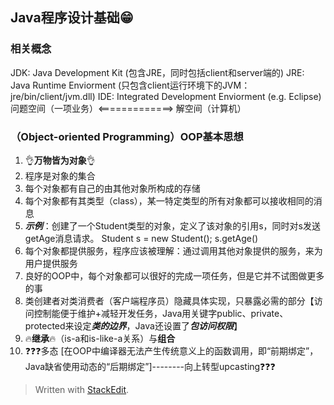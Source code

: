 ## Java程序设计基础😁

### 相关概念
JDK: Java Development Kit (包含JRE，同时包括client和server端的)
JRE: Java Runtime Enviorment (只包含client运行环境下的JVM：jre/bin/client/jvm.dll)
IDE: Integrated Development Enviorment (e.g. Eclipse)
问题空间（一项业务）<=============>   解空间（计算机）

### （Object-oriented Programming）OOP基本思想
1. 👌**万物皆为对象**👌
2. 程序是对象的集合
3. 每个对象都有自己的由其他对象所构成的存储
4. 每个对象都有其类型（class），某一特定类型的所有对象都可以接收相同的消息
5. ***示例***：创建了一个Student类型的对象，定义了该对象的引用s，同时对s发送getAge消息请求。 
    Student s = new Student();
    s.getAge()   
 6. 每个对象都提供服务，程序应该被理解：通过调用其他对象提供的服务，来为用户提供服务
 7. 良好的OOP中，每个对象都可以很好的完成一项任务，但是它并不试图做更多的事
 8. 类创建者对类消费者（客户端程序员）隐藏具体实现，只暴露必需的部分【访问控制能便于维护+减轻开发任务，Java用关键字public、private、protected来设定*****类的边界*****，Java还设置了*****包访问权限*****】
 9. 🔥**继承**🔥（is-a和is-like-a关系）与**组合**
10. ❓❓❓多态 [在OOP中编译器无法产生传统意义上的函数调用，即“前期绑定”，Java缺省使用动态的“后期绑定”]--------向上转型upcasting❓❓❓




> Written with [StackEdit](https://stackedit.io/).
<!--stackedit_data:
eyJoaXN0b3J5IjpbLTM1Mjk5MTkzNSwtODc3NzA1MTI5LDUwMD
I3Mjg2NywtOTc0Mzk4MjQ4LC00NDQwMzA3ODgsODI1ODEyMzQz
LDEwMTY5MDMzMzUsLTgzMDU0MTM1NSw0MTg4NDY4MzUsMTcxNT
gyNDQ5MSwtMTYxMjQ4NTE5MCwxNTc3MDc4NTQxLC0xNzk4MjU5
ODc0LDczMzE5NzM5NSwtODIxMTk3OTgwLC0xMjI2NTI5OTgzXX
0=
-->